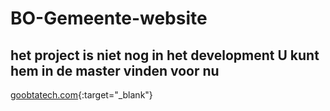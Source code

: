 ﻿# BO-Gemeente-website

## het project is niet nog in het development U kunt hem in de master vinden voor nu

[goobtatech.com](goobtatech.com){:target="_blank"}
